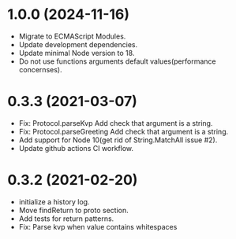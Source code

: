 # 1.0.0 (2024-11-16)
  * Migrate to ECMAScript Modules.
  * Update development dependencies.
  * Update minimal Node version to 18.
  * Do not use functions arguments default values(performance concernses).

# 0.3.3 (2021-03-07)

  * Fix: Protocol.parseKvp Add check that argument is a string.
  * Fix: Protocol.parseGreeting Add check that argument is a string.
  * Add support for Node 10(get rid of String.MatchAll issue #2).
  * Update github actions CI workflow.

# 0.3.2 (2021-02-20)

  * initialize a history log.
  * Move findReturn to proto section.
  * Add tests for return patterns.
  * Fix: Parse kvp when value contains whitespaces
